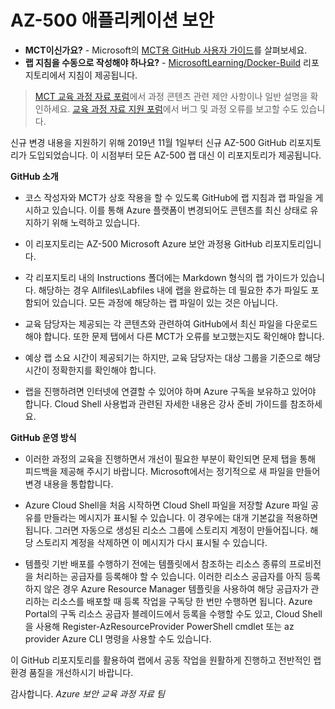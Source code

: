 ﻿# AZ-500 애플리케이션 보안

- **MCT이신가요?** - Microsoft의 [MCT용 GitHub 사용자 가이드](https://microsoftlearning.github.io/MCT-User-Guide-KO/)를 살펴보세요.
- **랩 지침을 수동으로 작성해야 하나요?** - [MicrosoftLearning/Docker-Build](https://github.com/MicrosoftLearning/Docker-Build) 리포지토리에서 지침이 제공됩니다.

> [MCT 교육 과정 자료 포럼](https://www.microsoft.com/ko-kr/learning/mct-central.aspx)에서 과정 콘텐츠 관련 제안 사항이나 일반 설명을 확인하세요. [교육 과정 자료 지원 포럼](https://trainingsupport.microsoft.com/ko-kr)에서 버그 및 과정 오류를 보고할 수도 있습니다.
 
신규 변경 내용을 지원하기 위해 2019년 11월 1일부터 신규 AZ-500 GitHub 리포지토리가 도입되었습니다. 이 시점부터 모든 AZ-500 랩 대신 이 리포지토리가 제공됩니다.

**GitHub 소개**

*	코스 작성자와 MCT가 상호 작용을 할 수 있도록 GitHub에 랩 지침과 랩 파일을 게시하고 있습니다. 이를 통해 Azure 플랫폼이 변경되어도 콘텐츠를 최신 상태로 유지하기 위해 노력하고 있습니다.

*	이 리포지토리는 AZ-500 Microsoft Azure 보안 과정용 GitHub 리포지토리입니다. 

*	각 리포지토리 내의 Instructions 폴더에는 Markdown 형식의 랩 가이드가 있습니다. 해당하는 경우 Allfiles\Labfiles 내에 랩을 완료하는 데 필요한 추가 파일도 포함되어 있습니다. 모든 과정에 해당하는 랩 파일이 있는 것은 아닙니다. 

*	교육 담당자는 제공되는 각 콘텐츠와 관련하여 GitHub에서 최신 파일을 다운로드해야 합니다. 또한 문제 탭에서 다른 MCT가 오류를 보고했는지도 확인해야 합니다.  

*	예상 랩 소요 시간이 제공되기는 하지만, 교육 담당자는 대상 그룹을 기준으로 해당 시간이 정확한지를 확인해야 합니다.

*	랩을 진행하려면 인터넷에 연결할 수 있어야 하며 Azure 구독을 보유하고 있어야 합니다. Cloud Shell 사용법과 관련된 자세한 내용은 강사 준비 가이드를 참조하세요. 

**GitHub 운영 방식**

*	이러한 과정의 교육을 진행하면서 개선이 필요한 부분이 확인되면 문제 탭을 통해 피드백을 제공해 주시기 바랍니다. Microsoft에서는 정기적으로 새 파일을 만들어 변경 내용을 통합합니다. 


* Azure Cloud Shell을 처음 시작하면 Cloud Shell 파일을 저장할 Azure 파일 공유를 만들라는 메시지가 표시될 수 있습니다. 이 경우에는 대개 기본값을 적용하면 됩니다. 그러면 자동으로 생성된 리소스 그룹에 스토리지 계정이 만들어집니다. 해당 스토리지 계정을 삭제하면 이 메시지가 다시 표시될 수 있습니다.

* 템플릿 기반 배포를 수행하기 전에는 템플릿에서 참조하는 리소스 종류의 프로비전을 처리하는 공급자를 등록해야 할 수 있습니다. 이러한 리소스 공급자를 아직 등록하지 않은 경우 Azure Resource Manager 템플릿을 사용하여 해당 공급자가 관리하는 리소스를 배포할 때 등록 작업을 구독당 한 번만 수행하면 됩니다. Azure Portal의 구독 리소스 공급자 블레이드에서 등록을 수행할 수도 있고, Cloud Shell을 사용해 Register-AzResourceProvider PowerShell cmdlet 또는 az provider Azure CLI 명령을 사용할 수도 있습니다.

이 GitHub 리포지토리를 활용하여 랩에서 공동 작업을 원활하게 진행하고 전반적인 랩 환경 품질을 개선하시기 바랍니다. 

감사합니다.
*Azure 보안 교육 과정 자료 팀*